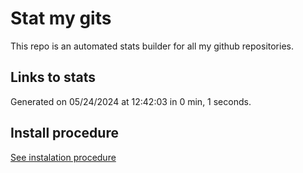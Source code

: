 # Stat my gits

This repo is an automated stats builder for all my github repositories.

## Links to stats


Generated on 05/24/2024 at 12:42:03 in 0 min, 1 seconds.

## Install procedure

[See instalation procedure](./src/install.md)
